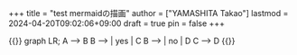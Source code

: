 +++
title = "test mermaidの描画"
author = ["YAMASHITA Takao"]
lastmod = 2024-04-20T09:02:06+09:00
draft = true
pin = false
+++

{{<mermaid>}}
graph LR;
  A --> B
  B --> | yes | C
  B --> | no  | D
  C --> D
{{</mermaid>}}
